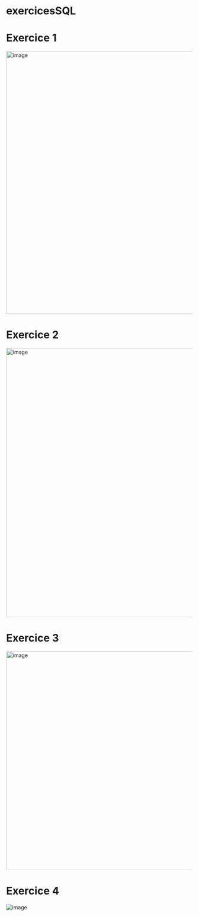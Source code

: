 # exercicesSQL

<h1> Exercice 1 </h1>
<img width="710" alt="image" src="https://user-images.githubusercontent.com/85687843/202679128-4e5bf8a0-26d8-4db1-896b-667b273bf145.png">

<h1> Exercice 2 </h1>
<img width="727" alt="image" src="https://user-images.githubusercontent.com/85687843/204228253-e0045522-1dbf-4270-9a47-d3da475527dc.png">                                 

<h1> Exercice 3 </h1>

<img width="591" alt="image" src="https://user-images.githubusercontent.com/85687843/219964787-f80890eb-cebc-48e2-b7e7-a8d11c2b1f39.png">

<h1> Exercice 4 </h1>

![image](https://user-images.githubusercontent.com/85687843/221869106-a7a9eb50-75af-431f-a0ae-5c31f94cfd63.png)
